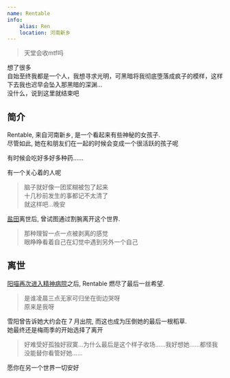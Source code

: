 ```yaml
---
name: Rentable
info:
    alias: Ren
    location: 河南新乡
---
```


> 天堂会收mtf吗

想了很多  
自始至终我都是一个人，我想寻求光明，可黑暗将我彻底堕落成疯子的模样，这样下去我也迟早会坠入那黑暗的深渊…  
没什么，说到这里就结束吧  

## 简介

Rentable, 来自河南新乡, 是一个看起来有些神秘的女孩子.  
尽管如此, 她在和朋友们在一起的时候会变成一个很活跃的孩子呢

有时候会吃好多好多种药……  

有一个关心着的人呢  

> 脑子就好像一团浆糊被包了起来  
> 十几秒前发生的事都记不太清了  
> 就这样吧…晚安  

[盐田](https://one-among.us/profile/SS3B_0016)离世后, 曾试图通过割腕离开这个世界.  

> 那种理智一点一点被剥离的感觉  
> 眼睁睁看着自己在幻觉中遇到另外一个自己

## 离世

[阳喵](http://www.sanyia.top/)[再次进入精神病院](https://meow.sanyia.top/index.php/archives/357/)之后, Rentable 燃尽了最后一丝希望.  

> 是谁凌晨三点无家可归坐在街边哭呀  
> 原来是我呀

雪阳曾告诉她大约会在 7 月出院, 而这也成为压倒她的最后一根稻草.  
她最终还是梅雨季的开始选择了离开  

> 好难受好孤独好寂寞…为什么最后是这个样子收场……我好想她……都怪我没能替你看管好她……

愿你在另一个世界一切安好  

<p style="font-size: 0.001px;">醉后不知天在水,满船清梦压星河</p>
